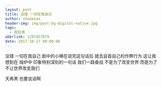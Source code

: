 ```yaml
---
layout: post
title: 没错 一切在我自己
author: shaomiao
header-img: img/post-bg-digital-native.jpg
tags:
  - 观后感
abbrlink: 1297457879
date: 2017-10-27 00:00:00
---
```



没错 一切在我自己  剧中的小琳在说完这句话后 就去自首自己的作弊行为
这让我想到在 熔炉中 印象特别深刻的一句话 我们一路奋战 不是为了改变世界 而是为了不让世界改变我们

天再黑 也要说话啊
